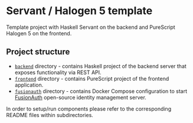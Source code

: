 Servant / Halogen 5 template
===
Template project with Haskell Servant on the backend and PureScript Halogen 5 on the frontend.

## Project structure

* [`backend`](/backend) directory - contains Haskell project of the backend server that exposes functionality via REST API.
* [`frontend`](/frontend) directory - contains PureScript project of the frontend application.
* [`fusionauth`](/fusionauth) directory - contains Docker Compose configuration to start [FusionAuth](https://fusionauth.io) open-source identity management server.

In order to setup/run components please refer to the corresponding README files within subdirectories.
